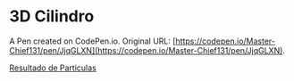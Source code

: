 # 3D Cilindro

A Pen created on CodePen.io. Original URL: [https://codepen.io/Master-Chief131/pen/JjqGLXN](https://codepen.io/Master-Chief131/pen/JjqGLXN).

[Resultado de Particulas](https://master-chief131.github.io/Prueba_Threejs/)
